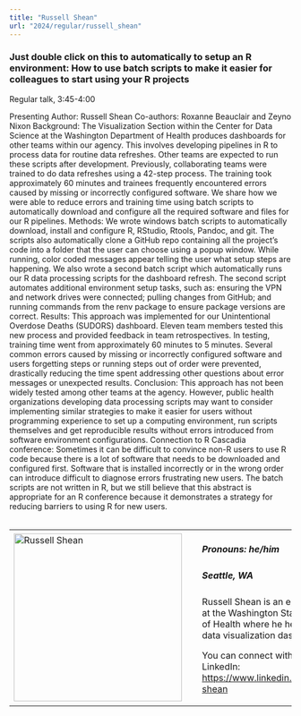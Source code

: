 ```yaml
---
title: "Russell Shean"
url: "2024/regular/russell_shean"
---
```


### Just double click on this to automatically to setup an R environment: How to use batch scripts to make it easier for colleagues to start using your R projects 
Regular talk, 3:45-4:00

Presenting Author: Russell Shean Co-authors: Roxanne Beauclair and Zeyno Nixon Background: The Visualization Section within the Center for Data Science at the Washington Department of Health produces dashboards for other teams within our agency. This involves developing pipelines in R to process data for routine data refreshes. Other teams are expected to run these scripts after development. Previously, collaborating teams were trained to do data refreshes using a 42-step process. The training took approximately 60 minutes and trainees frequently encountered errors caused by missing or incorrectly configured software. We share how we were able to reduce errors and training time using batch scripts to automatically download and configure all the required software and files for our R pipelines. Methods: We wrote windows batch scripts to automatically download, install and configure R, RStudio, Rtools, Pandoc, and git. The scripts also automatically clone a GitHub repo containing all the project’s code into a folder that the user can choose using a popup window. While running, color coded messages appear telling the user what setup steps are happening. We also wrote a second batch script which automatically runs our R data processing scripts for the dashboard refresh. The second script automates additional environment setup tasks, such as: ensuring the VPN and network drives were connected; pulling changes from GitHub; and running commands from the renv package to ensure package versions are correct. Results: This approach was implemented for our Unintentional Overdose Deaths (SUDORS) dashboard. Eleven team members tested this new process and provided feedback in team retrospectives. In testing, training time went from approximately 60 minutes to 5 minutes. Several common errors caused by missing or incorrectly configured software and users forgetting steps or running steps out of order were prevented, drastically reducing the time spent addressing other questions about error messages or unexpected results. Conclusion: This approach has not been widely tested among other teams at the agency. However, public health organizations developing data processing scripts may want to consider implementing similar strategies to make it easier for users without programming experience to set up a computing environment, run scripts themselves and get reproducible results without errors introduced from software environment configurations. Connection to R Cascadia conference: Sometimes it can be difficult to convince non-R users to use R code because there is a lot of software that needs to be downloaded and configured first. Software that is installed incorrectly or in the wrong order can introduce difficult to diagnose errors frustrating new users. The batch scripts are not written in R, but we still believe that this abstract is appropriate for an R conference because it demonstrates a strategy for reducing barriers to using R for new users.
<br><br>

<table>
  <tr><td><img width="300px" style="float: left; padding: 0px 20px 0px 0px;" 
           src="../../../../img/speakers/speakers_2024/russell_shean.jpg" alt="Russell Shean"></td>
  <td>
      <h5>Pronouns: he/him</h5>
      <h5>Seattle, WA</h5>
      Russell Shean is an epidemiologist at the Washington State Department of Health where he helps develop data visualization dashboards. 

You can connect with him on LinkedIn:  https://www.linkedin.com/in/russell-shean
      </td></tr>

</table>


